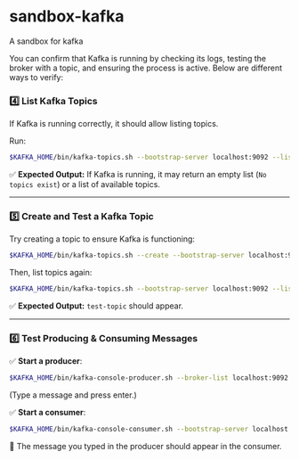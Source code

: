 # sandbox-kafka
A sandbox for kafka

You can confirm that Kafka is running by checking its logs, testing the broker with a topic, and ensuring the process is active. Below are different ways to verify:

### **4️⃣ List Kafka Topics**
If Kafka is running correctly, it should allow listing topics.

Run:
```bash
$KAFKA_HOME/bin/kafka-topics.sh --bootstrap-server localhost:9092 --list
```
✅ **Expected Output:** If Kafka is running, it may return an empty list (`No topics exist`) or a list of available topics.

---

### **5️⃣ Create and Test a Kafka Topic**
Try creating a topic to ensure Kafka is functioning:

```bash
$KAFKA_HOME/bin/kafka-topics.sh --create --bootstrap-server localhost:9092 --replication-factor 1 --partitions 1 --topic test-topic
```
Then, list topics again:
```bash
$KAFKA_HOME/bin/kafka-topics.sh --bootstrap-server localhost:9092 --list
```
✅ **Expected Output:** `test-topic` should appear.

---

### **6️⃣ Test Producing & Consuming Messages**
✅ **Start a producer**:
```bash
$KAFKA_HOME/bin/kafka-console-producer.sh --broker-list localhost:9092 --topic test-topic
```
(Type a message and press enter.)

✅ **Start a consumer**:
```bash
$KAFKA_HOME/bin/kafka-console-consumer.sh --bootstrap-server localhost:9092 --topic test-topic --from-beginning
```
🔹 The message you typed in the producer should appear in the consumer.
